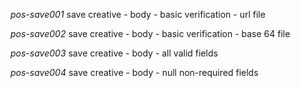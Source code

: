 *pos-save001* save creative - body - basic verification - url file

*pos-save002* save creative - body - basic verification - base 64 file

*pos-save003* save creative - body - all valid fields

*pos-save004* save creative - body - null non-required fields